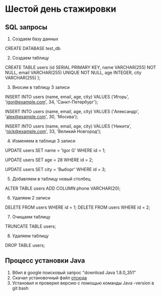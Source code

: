 # Шестой день стажировки

## SQL запросы

1. Создаем базу данных

CREATE DATABASE test_db

2. Создаем таблицу

CREATE TABLE users (id SERIAL PRIMARY KEY, name VARCHAR(255) NOT NULL, email VARCHAR(255) UNIQUE NOT NULL, age INTEGER, city VARCHAR(255)
);

3. Вносим в таблицу 3 записи

INSERT INTO users (name, email, age, city) VALUES ('Игорь', 'igor@example.com', 34, 'Санкт-Петербург');

INSERT INTO users (name, email, age, city) VALUES ('Александр', 'alex@example.com', 30, 'Москва');

INSERT INTO users (name, email, age, city) VALUES ('Никита', 'nick@example.com', 33, 'Великий Новгород');

4. Изменяем в таблице 3 записи

UPDATE users SET name = 'Igor G' WHERE id = 1;

UPDATE users SET age = 28 WHERE id = 2;

UPDATE users SET city = 'Выборг' WHERE id = 3;

5. Добавляем в таблицу новый столбец

ALTER TABLE users
ADD COLUMN phone VARCHAR(20);

6. Удаляем 2 записи

DELETE FROM users WHERE id = 1;
DELETE FROM users WHERE id = 2;

7. Очищаем таблицу

TRUNCATE TABLE users;

8. Удаляем таблицу

DROP TABLE users;

## Процесс установки Java

1. Вбил в google поисковый запрос "download Java 1.8.0_351"
2. Скачал установочный файл [отсюда](https://www.filepuma.com/download/java_runtime_environment_64bit_8.0.3510.10-33899/)
3. Установил и проверил версию с помощью команды Java -version в git bash
